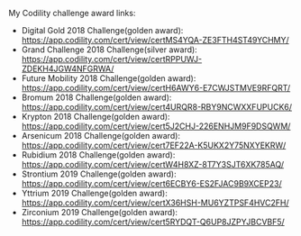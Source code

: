 My Codility challenge award links:  

* Digital Gold 2018 Challenge(golden award): https://app.codility.com/cert/view/certMS4YQA-ZE3FTH4ST49YCHMY/
* Grand Challenge 2018 Challenge(silver award): https://app.codility.com/cert/view/certRPPUWJ-ZDEKH4JGW4NFGRWA/
* Future Mobility 2018 Challenge(golden award): https://app.codility.com/cert/view/certH6AWY6-E7CWJSTMVE9RFQRT/
* Bromum 2018 Challenge(golden award): https://app.codility.com/cert/view/cert4URQR8-RBY9NCWXXFUPUCK6/
* Krypton 2018 Challenge(golden award): https://app.codility.com/cert/view/cert5J2CHJ-226ENHJM9F9DSQWM/
* Arsenicum 2018 Challenge(golden award): https://app.codility.com/cert/view/cert7EF22A-K5UKX2Y75NXYEKRW/
* Rubidium 2018 Challenge(golden award): https://app.codility.com/cert/view/certW4H8XZ-8T7Y3SJT6XK785AQ/
* Strontium  2019 Challenge(golden award): https://app.codility.com/cert/view/cert6ECBY6-ES2FJAC9B9XCEP23/
* Yttrium  2019 Challenge(golden award): https://app.codility.com/cert/view/certX36HSH-MU6YZTPSF4HVC2FH/
* Zirconium 2019 Challenge(golden award): https://app.codility.com/cert/view/cert5RYDQT-Q6UP8JZPYJBCVBF5/
